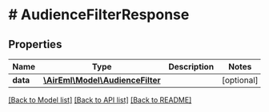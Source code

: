 # # AudienceFilterResponse

## Properties

Name | Type | Description | Notes
------------ | ------------- | ------------- | -------------
**data** | [**\AirEml\Model\AudienceFilter**](AudienceFilter.md) |  | [optional]

[[Back to Model list]](../../README.md#models) [[Back to API list]](../../README.md#endpoints) [[Back to README]](../../README.md)
